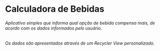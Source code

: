 # Calculadora de Bebidas
###### Aplicativo simples que informa qual opção de bebida compensa mais, de acordo com os dados informados pelo usuário.
###### Os dados são apresentados através de um Recycler View personalizado.
